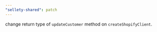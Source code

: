 ```yaml
---
"sellety-shared": patch
---
```


change return type of `updateCustomer` method on `createShopifyClient`.
